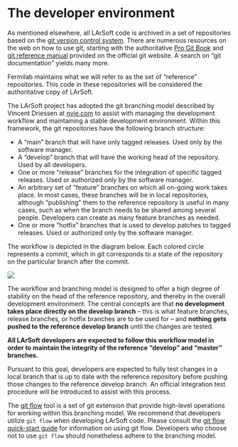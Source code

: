The developer environment
========================================================

As mentioned elsewhere, all LArSoft code is archived in a set of repositories based on the [git version control system](http://git-scm.com/). There are numerous resources on the web on how to use git, starting with the authoritative [Pro Git Book](http://git-scm.com/book) and [git reference manual](http://git-scm.com/docs) provided on the official git website. A search on “git documentation” yields many more.

Fermilab maintains what we will refer to as the set of “reference” repositories. This code in these repositories will be considered the authoritative copy of LArSoft.

The LArSoft project has adopted the git branching model described by Vincent Driessen at [nvie.com](http://nvie.com/posts/a-successful-git-branching-model) to assist with managing the development workflow and maintaining a stable development environment. Within this framework, the git repositories have the following branch structure:

-   A “main” branch that will have only tagged releases. Used only by the software manager.
-   A “develop” branch that will have the working head of the repository. Used by all developers.
-   One or more “release” branches for the integration of specific tagged releases. Used or authorized only by the software manager.
-   An arbitrary set of “feature” branches on which all on-going work takes place. In most cases, these branches will be in local repositories, although “publishing” them to the reference repository is useful in many cases, such as when the branch needs to be shared among several people. Developers can create as many feature branches as needed.
-   One or more “hotfix” branches that is used to develop patches to tagged releases. Used or authorized only by the software manager.

The workflow is depicted in the diagram below. Each colored circle represents a commit, which in git corresponds to a state of the repository on the particular branch after the commit.

![](/redmine/attachments/download/14496/Git-branching-model.png)

The workflow and branching model is designed to offer a high degree of stability on the head of the reference repository, and thereby in the overall development environment. The central concepts are that **no development takes place directly on the develop branch** – this is what feature branches, release branches, or hotfix branches are to be used for – and **nothing gets pushed to the reference develop branch** until the changes are tested.

**All LArSoft developers are expected to follow this workflow model in order to maintain the integrity of the reference “develop” and “master” branches.**

Pursuant to this goal, developers are expected to fully test changes in a local branch that is up to date with the reference repository before pushing those changes to the reference develop branch. An official integration test procedure will be introduced to assist with this process.

The [git flow](https://github.com/nvie/gitflow) tool is a set of git extension that provide high-level operations for working within this branching model. We recommend that developers utilize `git flow` when developing LArSoft code. Please consult the [git flow quick-start guide](https://cdcvs.fnal.gov/redmine/projects/cet-is-public/wiki/Git_flow_quick_start) for information on using git flow. Developers who choose not to use `git flow` should nonetheless adhere to the branching model.
